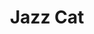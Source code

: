 ---
title: "Jazz Cat"
type: "thumb"
weight: -4
draft: false
url_sml: "/images/illustration/jazz_cat_lrg"
url_lge: "/images/illustration/jazz_cat_lrg"
alt: "An illustration of a cat playing a double bass"
---